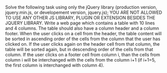 Solve the following task using only the jQuery library (production version, jquery.min.js, or developement version, jquery.js); YOU ARE NOT ALLOWED TO USE ANY OTHER JS LIBRARY, PLUGIN OR EXTENSION BESIDES THE JQUERY LIBRARY. Write a web page which contains a table with 10 lines and 4 columns. The table should also have a column header and a column footer. When the user clicks on a cell from the header, the table content will be sorted in ascending order of the cells from the column that the user has clicked on. If the user clicks again on the header cell from that column, the table will be sorted again, but in descending order of the cells from that column. If the user clicks on a footer cell from column i, than the cells from column i will be interchanged with the cells from the column i+1 (if i+1=5, the first column is interchanged with column 4).
